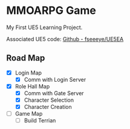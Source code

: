 # MMOARPG Game

My First UE5 Learning Project.

Associated UE5 code: [Github - fseeeye/UE5EA](https://github.com/fseeeye/UE5EA/tree/mmoarpg)

## Road Map
- [x] Login Map
  - [x] Comm with Login Server 
- [x] Role Hall Map
  - [x] Comm with Gate Server
  - [x] Character Selection
  - [x] Character Creation
- [ ] Game Map
  - [ ] Build Terrian

